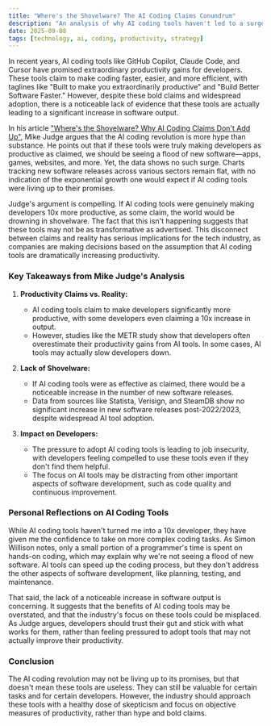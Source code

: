 ```yaml
---
title: "Where's the Shovelware? The AI Coding Claims Conundrum"
description: "An analysis of why AI coding tools haven't led to a surge in software production, despite widespread adoption and bold productivity claims."
date: 2025-09-08
tags: [technology, ai, coding, productivity, strategy]
---
```


In recent years, AI coding tools like GitHub Copilot, Claude Code, and Cursor have promised extraordinary productivity gains for developers. These tools claim to make coding faster, easier, and more efficient, with taglines like "Built to make you extraordinarily productive" and "Build Better Software Faster." However, despite these bold claims and widespread adoption, there is a noticeable lack of evidence that these tools are actually leading to a significant increase in software output.

In his article ["Where's the Shovelware? Why AI Coding Claims Don't Add Up"](https://substack.com/home/post/p-172538377), Mike Judge argues that the AI coding revolution is more hype than substance. He points out that if these tools were truly making developers as productive as claimed, we should be seeing a flood of new software—apps, games, websites, and more. Yet, the data shows no such surge. Charts tracking new software releases across various sectors remain flat, with no indication of the exponential growth one would expect if AI coding tools were living up to their promises.

Judge's argument is compelling. If AI coding tools were genuinely making developers 10x more productive, as some claim, the world would be drowning in shovelware. The fact that this isn't happening suggests that these tools may not be as transformative as advertised. This disconnect between claims and reality has serious implications for the tech industry, as companies are making decisions based on the assumption that AI coding tools are dramatically increasing productivity.

### Key Takeaways from Mike Judge's Analysis

1. **Productivity Claims vs. Reality:**
   - AI coding tools claim to make developers significantly more productive, with some developers even claiming a 10x increase in output.
   - However, studies like the METR study show that developers often overestimate their productivity gains from AI tools. In some cases, AI tools may actually slow developers down.

2. **Lack of Shovelware:**
   - If AI coding tools were as effective as claimed, there would be a noticeable increase in the number of new software releases.
   - Data from sources like Statista, Verisign, and SteamDB show no significant increase in new software releases post-2022/2023, despite widespread AI tool adoption.

3. **Impact on Developers:**
   - The pressure to adopt AI coding tools is leading to job insecurity, with developers feeling compelled to use these tools even if they don't find them helpful.
   - The focus on AI tools may be distracting from other important aspects of software development, such as code quality and continuous improvement.

### Personal Reflections on AI Coding Tools

While AI coding tools haven't turned me into a 10x developer, they have given me the confidence to take on more complex coding tasks. As Simon Willison notes, only a small portion of a programmer's time is spent on hands-on coding, which may explain why we're not seeing a flood of new software. AI tools can speed up the coding process, but they don't address the other aspects of software development, like planning, testing, and maintenance.

That said, the lack of a noticeable increase in software output is concerning. It suggests that the benefits of AI coding tools may be overstated, and that the industry's focus on these tools could be misplaced. As Judge argues, developers should trust their gut and stick with what works for them, rather than feeling pressured to adopt tools that may not actually improve their productivity.

### Conclusion

The AI coding revolution may not be living up to its promises, but that doesn't mean these tools are useless. They can still be valuable for certain tasks and for certain developers. However, the industry should approach these tools with a healthy dose of skepticism and focus on objective measures of productivity, rather than hype and bold claims.
